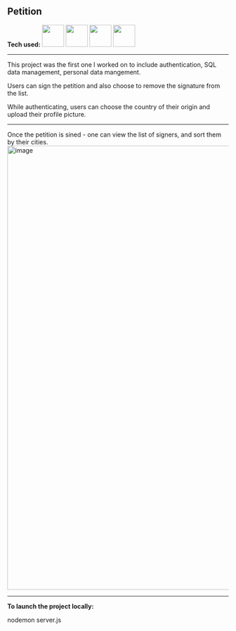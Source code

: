 ## Petition


<b>Tech used:</b>&nbsp;<img src="https://cdn.jsdelivr.net/gh/devicons/devicon/icons/javascript/javascript-original.svg" width="50px"/>&nbsp;<img src="https://cdn.jsdelivr.net/gh/devicons/devicon/icons/handlebars/handlebars-original-wordmark.svg" width="50px"/>&nbsp;<img 
src="https://cdn.jsdelivr.net/gh/devicons/devicon/icons/nodejs/nodejs-original-wordmark.svg" width="50px"/>&nbsp;<img 
src="https://cdn.jsdelivr.net/gh/devicons/devicon/icons/postgresql/postgresql-original-wordmark.svg" width="50px"/>
          
<hr>
This project was the first one I worked on to include authentication, SQL data management, personal data mangement.

Users can sign the petition and also choose to remove the signature from the list.

While authenticating, users can choose the country of their origin and upload their profile picture.

<hr>
Once the petition is sined - one can view the list of signers, and sort them by their cities.

          
<img width="1010" alt="image" src="https://user-images.githubusercontent.com/85371429/216789439-6a0d7080-6e4d-4d7b-a4e4-299d8355bfce.png">

<hr>
<b>To launch the project locally: </b>

nodemon server.js 
